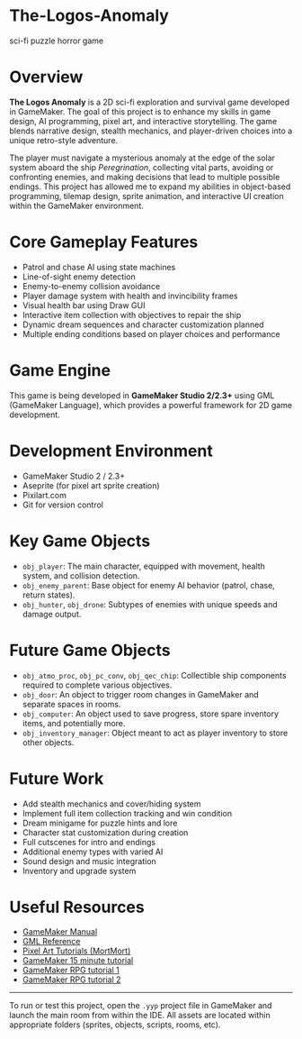 # The-Logos-Anomaly
 sci-fi puzzle horror game
# Overview

**The Logos Anomaly** is a 2D sci-fi exploration and survival game developed in GameMaker. The goal of this project is to enhance my skills in game design, AI programming, pixel art, and interactive storytelling. The game blends narrative design, stealth mechanics, and player-driven choices into a unique retro-style adventure.

The player must navigate a mysterious anomaly at the edge of the solar system aboard the ship *Peregrination*, collecting vital parts, avoiding or confronting enemies, and making decisions that lead to multiple possible endings. This project has allowed me to expand my abilities in object-based programming, tilemap design, sprite animation, and interactive UI creation within the GameMaker environment.

# Core Gameplay Features

- Patrol and chase AI using state machines
- Line-of-sight enemy detection
- Enemy-to-enemy collision avoidance
- Player damage system with health and invincibility frames
- Visual health bar using Draw GUI
- Interactive item collection with objectives to repair the ship
- Dynamic dream sequences and character customization planned
- Multiple ending conditions based on player choices and performance

# Game Engine

This game is being developed in **GameMaker Studio 2/2.3+** using GML (GameMaker Language), which provides a powerful framework for 2D game development.

# Development Environment

- GameMaker Studio 2 / 2.3+
- Aseprite (for pixel art sprite creation)
- Pixilart.com
- Git for version control

# Key Game Objects

- `obj_player`: The main character, equipped with movement, health system, and collision detection.
- `obj_enemy_parent`: Base object for enemy AI behavior (patrol, chase, return states).
- `obj_hunter`, `obj_drone`: Subtypes of enemies with unique speeds and damage output.

 # Future Game Objects
 
- `obj_atmo_proc`, `obj_pc_conv`, `obj_qec_chip`: Collectible ship components required to complete various objectives.
- `obj_door`: An object to trigger room changes in GameMaker and separate spaces in rooms.
- `obj_computer`: An object used to save progress, store spare inventory items, and potentially more.
- `obj_inventory_manager`: Object meant to act as player inventory to store other objects.

# Future Work

- Add stealth mechanics and cover/hiding system
- Implement full item collection tracking and win condition
- Dream minigame for puzzle hints and lore
- Character stat customization during creation
- Full cutscenes for intro and endings
- Additional enemy types with varied AI
- Sound design and music integration
- Inventory and upgrade system

# Useful Resources

- [GameMaker Manual](https://manual.yoyogames.com/)
- [GML Reference](https://manual.yoyogames.com/#t=GameMaker_Language%2FGML_Reference%2FGML_Reference.htm)
- [Pixel Art Tutorials (MortMort)](https://www.youtube.com/user/atMNRArt)
- [GameMaker 15 minute tutorial](https://www.youtube.com/watch?v=nwlvT-L9vFg)
- [GameMaker RPG tutorial 1](https://www.youtube.com/watch?v=1J5EydrnIPs)
- [GameMaker RPG tutorial 2](https://www.youtube.com/watch?v=xr0mqIy6DAU)

---

To run or test this project, open the `.yyp` project file in GameMaker and launch the main room from within the IDE. All assets are located within appropriate folders (sprites, objects, scripts, rooms, etc).

